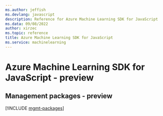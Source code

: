 ```yaml
---
ms.author: jeffish
ms.devlang: javascript
description: Reference for Azure Machine Learning SDK for JavaScript
ms.data: 09/08/2022
author: xirzec
ms.topic: reference
title: Azure Machine Learning SDK for JavaScript
ms.service: machinelearning
---
```

# Azure Machine Learning SDK for JavaScript - preview

## Management packages - preview
[!INCLUDE [mgmt-packages](machine-learning-mgmt-index.md)]